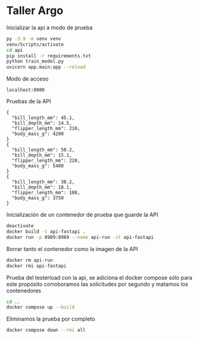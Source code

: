 #           Taller Argo

Inicializar la api a modo de prueba
```bash
py -3.9 -m venv venv
venv/Scripts/activate
cd api
pip install -r requirements.txt
python train_model.py
uvicorn app.main:app --reload
```

Modo de acceso
```plaintext
localhost:8000
```

Pruebas de la API
```plaintext
{
  "bill_length_mm": 45.1,
  "bill_depth_mm": 14.5,
  "flipper_length_mm": 210,
  "body_mass_g": 4200
}
{
  "bill_length_mm": 50.2,
  "bill_depth_mm": 15.1,
  "flipper_length_mm": 220,
  "body_mass_g": 5400
}
{
  "bill_length_mm": 38.2,
  "bill_depth_mm": 18.1,
  "flipper_length_mm": 180,
  "body_mass_g": 3750
}
```

Inicialización de un contenedor de prueba que guarde la API
```bash
deactivate
docker build -t api-fastapi .
docker run -p 8989:8989 --name api-run -it api-fastapi
```

Borrar tanto el contenedor como la imagen de la API
```bash
docker rm api-run
docker rmi api-fastapi
```

Prueba del testerload con la api, se adiciona el docker compose sólo para este propósito
corroboramos las solicitudes por segundo y matamos los contenedores
```bash
cd ..
docker compose up --build 
```

Eliminamos la prueba por completo 
```bash
docker compose down --rmi all 
```

